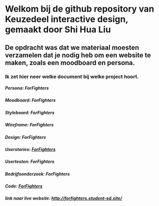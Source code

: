 # Welkom bij de github repository van Keuzedeel interactive design, gemaakt door Shi Hua Liu

## De opdracht was dat we materiaal moesten verzamelen dat je nodig heb om een website te maken, zoals een moodboard en persona.

### Ik zet hier neer welke document bij welke project hoort.

##### Persona: ForFighters
##### Moodboard: ForFighters
##### Styleboard: ForFighters
##### Wireframe: ForFighters
##### Design: ForFighters
##### Userstories: [ForFighters](https://trello.com/b/xPD4qlpC/brazilian-jiu-jiutsu )
##### Usertesten: ForFighters
##### Bedrijfsonderzoek: ForFighters
##### Code: [ForFighters](https://github.com/RaphaelRebel/ForFighters) 
##### link naar live website: http://forfighters.student-sd.site/
